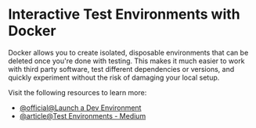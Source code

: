 # Interactive Test Environments with Docker

Docker allows you to create isolated, disposable environments that can be deleted once you're done with testing. This makes it much easier to work with third party software, test different dependencies or versions, and quickly experiment without the risk of damaging your local setup.

Visit the following resources to learn more:

- [@official@Launch a Dev Environment](https://docs.docker.com/desktop/dev-environments/create-dev-env/)
- [@article@Test Environments - Medium](https://manishsaini74.medium.com/containerized-testing-orchestrating-test-environments-with-docker-5201bfadfdf2)
